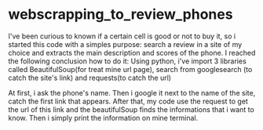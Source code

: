 # webscrapping_to_review_phones
I've been curious to known if a certain cell is good or not to buy it, so i started this code with a simples purpose: search a review in a site of my choice and extracts the main description and scores of the phone.
I reached the following conclusion how to do it:
Using python, i've import 3 libraries called BeautifulSoup(for treat mine url page), search from googlesearch (to catch the site's link) and requests(to catch the url)

At first, i ask the phone's name. Then i google it next to the name of the site, catch the first link that appears.
After that, my code use the request to get the url of this link and the beautifulSoup finds the informations that i want to know. Then i simply print the information on mine terminal.
